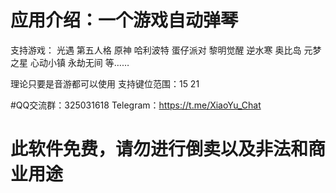 # 应用介绍：一个游戏自动弹琴

支持游戏： 光遇 第五人格 原神 哈利波特 蛋仔派对 黎明觉醒 逆水寒 奥比岛 元梦之星 心动小镇 永劫无间 等…… 

理论只要是音游都可以使用 支持键位范围：15 21

#QQ交流群：325031618 Telegram：https://t.me/XiaoYu_Chat

# 此软件免费，请勿进行倒卖以及非法和商业用途
